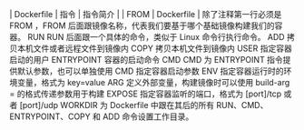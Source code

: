 | Dockerfile | 指令 |	指令简介 |
| FROM |	Dockerfile | 除了注释第一行必须是 FROM ，FROM 后面跟镜像名称，代表我们要基于哪个基础镜像构建我们的容器。
RUN	RUN 后面跟一个具体的命令，类似于 Linux 命令行执行命令。
ADD	拷贝本机文件或者远程文件到镜像内
COPY	拷贝本机文件到镜像内
USER	指定容器启动的用户
ENTRYPOINT	容器的启动命令
CMD	CMD 为 ENTRYPOINT 指令提供默认参数，也可以单独使用 CMD 指定容器启动参数
ENV	指定容器运行时的环境变量，格式为 key=value
ARG	定义外部变量，构建镜像时可以使用 build-arg = 的格式传递参数用于构建
EXPOSE	指定容器监听的端口，格式为 [port]/tcp 或者 [port]/udp
WORKDIR	为 Dockerfile 中跟在其后的所有 RUN、CMD、ENTRYPOINT、COPY 和 ADD 命令设置工作目录。
